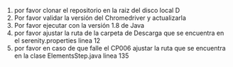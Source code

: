 1. por favor clonar el repositorio en la raiz del disco local D 
2. Por favor validar la versión del Chromedriver y actualizarla
3. Por favor ejecutar con la versión 1.8 de Java
4. por favor ajustar la ruta de la carpeta de Descarga que se encuentra en el serenity.properties linea 12
5. por favor en caso de que falle el CP006 ajustar la ruta que se encuentra en la clase ElementsStep.java linea 135